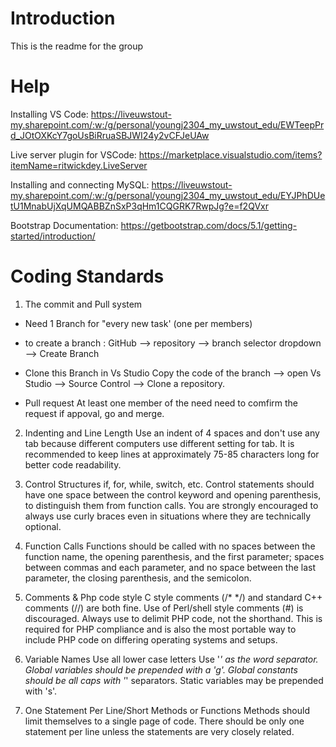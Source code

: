 ﻿# Introduction
This is the readme for the group

# Help
Installing VS Code: https://liveuwstout-my.sharepoint.com/:w:/g/personal/youngj2304_my_uwstout_edu/EWTeepPrd_JOtOXKcY7goUsBiRruaSBJWI24y2vCFJeUAw 

Live server plugin for VSCode: https://marketplace.visualstudio.com/items?itemName=ritwickdey.LiveServer

Installing and connecting MySQL: https://liveuwstout-my.sharepoint.com/:w:/g/personal/youngj2304_my_uwstout_edu/EYJPhDUetU1MnabUjXqUMQABBZnSxP3qHm1CQGRK7RwpJg?e=f2QVxr

Bootstrap Documentation: https://getbootstrap.com/docs/5.1/getting-started/introduction/

# Coding Standards
1. The commit and Pull system 

- Need 1 Branch for "every new task' (one per members)
* to create a branch : 
GitHub --> repository --> branch selector dropdown --> Create Branch

- Clone this Branch in Vs Studio 
Copy the code of the branch --> open Vs Studio --> Source Control --> Clone a repository.

- Pull request 
At least one member of the need need to comfirm the request
if appoval, go and merge.


2. Indenting and Line Length
Use an indent of 4 spaces and don't use any tab because different computers use different setting for tab. It is recommended to keep lines at approximately 75-85 characters long for better code readability.

3. Control Structures
 if, for, while, switch, etc. Control statements should have one space between the control keyword and opening parenthesis, to distinguish them from function calls. You are strongly encouraged to always use curly braces even in situations where they are technically optional.

4. Function Calls
Functions should be called with no spaces between the function name, the opening parenthesis, and the first parameter; spaces between commas and each parameter, and no space between the last parameter, the closing parenthesis, and the semicolon.

5. Comments & Php code style 
C style comments (/* */) and standard C++ comments (//) are both fine. Use of Perl/shell style comments (#) is discouraged. Always use <?php ?> to delimit PHP code, not the <? ?> shorthand. This is required for PHP compliance and is also the most portable way to include PHP code on differing operating systems and setups.

6. Variable Names
Use all lower case letters
Use '_' as the word separator.
Global variables should be prepended with a 'g'.
Global constants should be all caps with '_' separators.
Static variables may be prepended with 's'.

7. One Statement Per Line/Short Methods or Functions
Methods should limit themselves to a single page of code. There should be only one statement per line unless the statements are very closely related.
